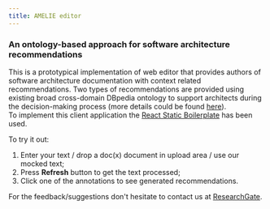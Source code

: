 ```yaml
---
title: AMELIE editor
---
```


### An ontology-based approach for software architecture recommendations

This is a prototypical implementation of web editor that provides authors of software architecture documentation with 
context related recommendations. Two types of recommendations are provided using existing broad cross-domain 
DBpedia ontology to support architects during the decision-making process (more details could be found [here](https://wwwmatthes.in.tum.de/pages/9cr85n66nn6c/An-ontology-based-approach-for-software-architecture-recommendations)).   
To implement this client application the [React Static Boilerplate](https://github.com/kriasoft/react-static-boilerplate) has been used.

To try it out:
1) Enter your text / drop a doc(x) document in upload area / use our mocked text;
2) Press **Refresh** button to get the text processed;
3) Click one of the annotations to see generated recommendations.

For the feedback/suggestions don't hesitate to contact us at [ResearchGate](https://www.researchgate.net/project/Software-architecture-knowledge-management).
 

 






